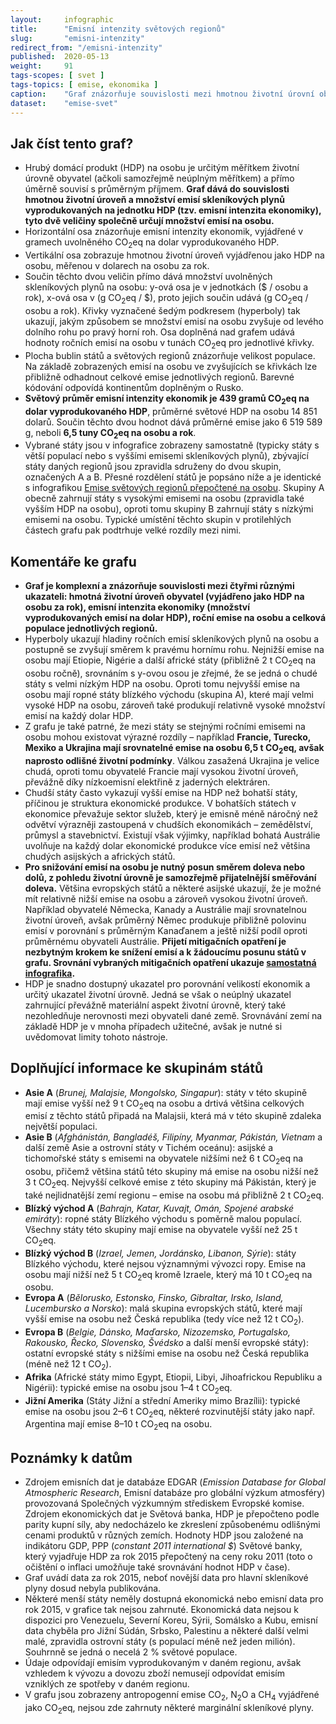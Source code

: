 ```yaml
---
layout:     infographic
title:      "Emisní intenzity světových regionů"
slug:       "emisni-intenzity"
redirect_from: "/emisni-intenzity"
published:  2020-05-13
weight:     91
tags-scopes: [ svet ]
tags-topics: [ emise, ekonomika ]
caption:    "Graf znázorňuje souvislosti mezi hmotnou životní úrovní obyvatel, emisní intenzitou ekonomik a ročními emisemi na osobu vybraných zemí a světových regionů."
dataset:    "emise-svet"
---
```


## Jak číst tento graf?

* Hrubý domácí produkt (HDP) na osobu je určitým měřítkem životní úrovně obyvatel (ačkoli samozřejmě neúplným měřítkem) a přímo úměrně souvisí s průměrným příjmem. **Graf dává do souvislosti hmotnou životní úroveň a množství emisí <glossary id="antropogennisklenikoveplyny">skleníkových plynů</glossary> vyprodukovaných na jednotku HDP (tzv. <glossary id="emisniintenzitaekonomiky">emisní intenzita ekonomiky</glossary>), tyto dvě veličiny společně určují množství emisí na osobu.**
* Horizontální osa znázorňuje emisní intenzity ekonomik, vyjádřené v gramech uvolněného <glossary id="co2eq">CO<sub>2</sub>eq</glossary> na dolar vyprodukovaného HDP.
* Vertikální osa zobrazuje hmotnou životní úroveň vyjádřenou jako HDP na osobu, měřenou v dolarech na osobu za rok.
* Součin těchto dvou veličin přímo dává množství uvolněných skleníkových plynů na osobu: y-ová osa je v jednotkách ($ / osobu a rok), x-ová osa v (g CO<sub>2</sub>eq / $), proto jejich součin udává (g CO<sub>2</sub>eq / osobu a rok). Křivky vyznačené šedým podkresem (hyperboly) tak ukazují, jakým způsobem se množství emisí na osobu zvyšuje od levého dolního rohu po pravý horní roh. Osa doplněná nad grafem udává hodnoty ročních emisí na osobu v tunách CO<sub>2</sub>eq pro jednotlivé křivky.
* Plocha bublin států a světových regionů znázorňuje velikost populace. Na základě zobrazených emisí na osobu ve zvyšujících se křivkách lze přibližně odhadnout celkové emise jednotlivých regionů. Barevné kódování odpovídá kontinentům doplněným o Rusko.
* **Světový průměr emisní intenzity ekonomik je 439 gramů CO<sub>2</sub>eq na dolar vyprodukovaného HDP**, průměrné světové HDP na osobu 14 851 dolarů. Součin těchto dvou hodnot dává průměrné emise jako 6 519 589 g, neboli **6,5 tuny CO<sub>2</sub>eq na osobu a rok**.
* Vybrané státy jsou v infografice zobrazeny samostatně (typicky státy s větší populací nebo s vyššími emisemi skleníkových plynů), zbývající státy daných regionů jsou zpravidla sdruženy do dvou skupin, označených A a B. Přesné rozdělení států je popsáno níže a je identické s infografikou [Emise světových regionů přepočtené na osobu](/infografiky/emise-svet-na-osobu). Skupiny A obecně zahrnují státy s vysokými emisemi na osobu (zpravidla také vyšším HDP na osobu), oproti tomu skupiny B zahrnují státy s nízkými emisemi na osobu. Typické umístění těchto skupin v protilehlých částech grafu pak podtrhuje velké rozdíly mezi nimi.

## Komentáře ke grafu

* **Graf je komplexní a znázorňuje souvislosti mezi čtyřmi různými ukazateli: hmotná životní úroveň obyvatel (vyjádřeno jako HDP na osobu za rok), emisní intenzita ekonomiky (množství vyprodukovaných emisí na dolar HDP), roční emise na osobu a celková populace jednotlivých regionů.**
* Hyperboly ukazují hladiny ročních emisí skleníkových plynů na osobu a postupně se zvyšují směrem k pravému hornímu rohu. Nejnižší emise na osobu mají Etiopie, Nigérie a další africké státy (přibližně 2 t CO<sub>2</sub>eq na osobu ročně), srovnáním s y-ovou osou je zřejmé, že se jedná o chudé státy s velmi nízkým HDP na osobu. Oproti tomu nejvyšší emise na osobu mají ropné státy blízkého východu (skupina A), které mají velmi vysoké HDP na osobu, zároveň také produkují relativně vysoké množství emisí na každý dolar HDP.
* Z grafu je také patrné, že mezi státy se stejnými ročními emisemi na osobu mohou existovat výrazné rozdíly – například **Francie, Turecko, Mexiko a Ukrajina mají srovnatelné emise na osobu 6,5 t CO<sub>2</sub>eq, avšak naprosto odlišné životní podmínky**. Válkou zasažená Ukrajina je velice chudá, oproti tomu obyvatelé Francie mají vysokou životní úroveň, převážně díky nízkoemisní elektřině z jaderných elektráren.
* Chudší státy často vykazují vyšší emise na HDP než bohatší státy, příčinou je struktura ekonomické produkce. V bohatších státech v ekonomice převažuje sektor služeb, který je emisně méně náročný než odvětví výrazněji zastoupená v chudších ekonomikách – zemědělství, průmysl a stavebnictví. Existují však výjimky, například bohatá Austrálie uvolňuje na každý dolar ekonomické produkce více emisí než většina chudých asijských a afrických států.
* **Pro snižování emisí na osobu je nutný posun směrem doleva nebo dolů, z pohledu životní úrovně je samozřejmě přijatelnější směřování doleva.** Většina evropských států a některé asijské ukazují, že je možné mít relativně nižší emise na osobu a zároveň vysokou životní úroveň. Například obyvatelé Německa, Kanady a Austrálie mají srovnatelnou životní úroveň, avšak průměrný Němec produkuje přibližně polovinu emisí v porovnání s průměrným Kanaďanem a ještě nižší podíl oproti průměrnému obyvateli Austrálie. **Přijetí <glossary id="mitigace">mitigačních opatření</glossary> je nezbytným krokem ke snížení emisí a k žádoucímu posunu států v grafu. Srovnání vybraných mitigačních opatření ukazuje [samostatná infografika](/infografiky/mitigacni-opatreni-mmf).**
* HDP je snadno dostupný ukazatel pro porovnání velikostí ekonomik a určitý ukazatel životní úrovně. Jedná se však o neúplný ukazatel zahrnující převážně materiální aspekt životní úrovně, který také nezohledňuje nerovnosti mezi obyvateli dané země. Srovnávání zemí na základě HDP je v mnoha případech užitečné, avšak je nutné si uvědomovat limity tohoto nástroje.

## Doplňující informace ke skupinám států

* __Asie A__ (*Brunej, Malajsie, Mongolsko, Singapur*): státy v této skupině mají emise vyšší než 9 t CO<sub>2</sub>eq na osobu a drtivá většina celkových emisí z těchto států připadá na Malajsii, která má v této skupině zdaleka největší populaci.
* __Asie B__ (*Afghánistán, Bangladéš, Filipíny, Myanmar, Pákistán, Vietnam* a další země Asie a ostrovní státy v Tichém oceánu): asijské a tichomořské státy s emisemi na obyvatele nižšími než 6 t CO<sub>2</sub>eq na osobu, přičemž většina států této skupiny má emise na osobu nižší než 3 t CO<sub>2</sub>eq. Nejvyšší celkové emise z této skupiny má Pákistán, který je také nejlidnatější zemí regionu – emise na osobu má přibližně 2 t CO<sub>2</sub>eq.
* __Blízký východ A__ (*Bahrajn, Katar, Kuvajt, Omán, Spojené arabské emiráty*): ropné státy Blízkého východu s poměrně malou populací. Všechny státy této skupiny mají emise na obyvatele vyšší než 25 t CO<sub>2</sub>eq.
* __Blízký východ B__ (*Izrael, Jemen, Jordánsko, Libanon, Sýrie*): státy Blízkého východu, které nejsou významnými vývozci ropy. Emise na osobu mají nižší než 5 t CO<sub>2</sub>eq kromě Izraele, který má 10 t CO<sub>2</sub>eq na osobu.
* __Evropa A__ (*Bělorusko, Estonsko, Finsko, Gibraltar, Irsko, Island, Lucembursko a Norsko*): malá skupina evropských států, které mají vyšší emise na osobu než Česká republika (tedy více než 12 t CO<sub>2</sub>).
* __Evropa B__ (*Belgie, Dánsko, Maďarsko, Nizozemsko, Portugalsko, Rakousko, Řecko, Slovensko, Švédsko* a další menší evropské státy): ostatní evropské státy s nižšími emise na osobu než Česká republika (méně než 12 t CO<sub>2</sub>).
* __Afrika__ (Africké státy mimo Egypt, Etiopii, Libyi, Jihoafrickou Republiku a Nigérii): typické emise na osobu jsou 1–4 t CO<sub>2</sub>eq.
* __Jižní Amerika__ (Státy Jižní a střední Ameriky mimo Brazílii): typické emise na osobu jsou 2–6 t CO<sub>2</sub>eq, některé rozvinutější státy jako např. Argentina mají emise 8–10 t CO<sub>2</sub>eq na osobu.

## Poznámky k datům

* Zdrojem emisních dat je databáze EDGAR (_Emission Database for Global Atmospheric Research_, Emisní databáze pro globální výzkum atmosféry) provozovaná Společných výzkumným střediskem Evropské komise. Zdrojem ekonomických dat je Světová banka, HDP je přepočteno podle parity kupní síly, aby nedocházelo ke zkreslení způsobenému odlišnými cenami produktů v různých zemích. Hodnoty HDP jsou založené na indikátoru GDP, PPP (_constant 2011 international $_) Světové banky, který vyjadřuje HDP za rok 2015 přepočtený na ceny roku 2011 (toto o očištění o inflaci umožňuje také srovnávání hodnot HDP v čase).
* Graf uvádí data za rok 2015, neboť novější data pro hlavní skleníkové plyny dosud nebyla publikována.
* Některé menší státy neměly dostupná ekonomická nebo emisní data pro rok 2015, v grafice tak nejsou zahrnuté. Ekonomická data nejsou k dispozici pro Venezuelu, Severní Koreu, Sýrii, Somálsko a Kubu, emisní data chyběla pro Jižní Súdán, Srbsko, Palestinu a některé další velmi malé, zpravidla ostrovní státy (s populací méně než jeden milión). Souhrnně se jedná o necelá 2 % světové populace.
* Údaje odpovídají emisím vyprodukovaným v daném regionu, avšak vzhledem k vývozu a dovozu zboží nemusejí odpovídat emisím vzniklých ze spotřeby v daném regionu.
* V grafu jsou zobrazeny <glossary id="antropogennisklenikoveplyny">antropogenní emise</glossary> CO<sub>2</sub>, N<sub>2</sub>O a CH<sub>4</sub> vyjádřené jako <glossary id="co2eq">CO<sub>2</sub>eq</glossary>, nejsou zde zahrnuty některé marginální skleníkové plyny.
